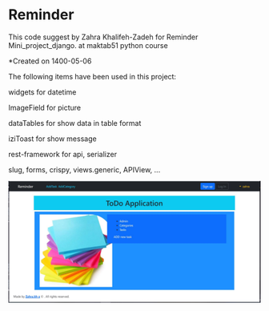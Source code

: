 # Reminder
This code suggest by Zahra Khalifeh-Zadeh for Reminder Mini_project_django. at maktab51 python course

*Created on 1400-05-06

The following items have been used in this project:

widgets for datetime

ImageField for picture

dataTables for show data in table format

iziToast for show message

rest-framework for api, serializer

slug, forms, crispy, views.generic, APIView, ...

![todo app homepage image](medias/TODO.JPG "Title Text")